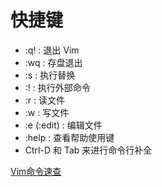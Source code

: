 # 快捷键



* :q! : 退出 Vim
* :wq : 存盘退出
* :s : 执行替换
* :! : 执行外部命令
* :r : 读文件
* :w : 写文件
* :e (:edit) : 编辑文件
* :help : 查看帮助使用键
* Ctrl-D 和 Tab 来进行命令行补全








[Vim命令速查](https://github.com/vjudge/tools-cook/blob/main/vim-tutorial/images/Vim命令速查.webp)

















